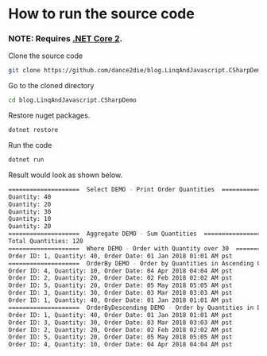 # How to run the source code
### NOTE: Requires [.NET Core 2](https://www.microsoft.com/net/download/windows).
Clone the source code

```bash
git clone https://github.com/dance2die/blog.LinqAndJavascript.CSharpDemo.git
```

Go to the cloned directory
```bash
cd blog.LinqAndJavascript.CSharpDemo
```

Restore  nuget packages.
```bash
dotnet restore
```

Run the code
```bash
dotnet run
```

Result would look as shown below.
```bash
====================  Select DEMO - Print Order Quantities  ====================
Quantity: 40
Quantity: 20
Quantity: 30
Quantity: 10
Quantity: 20
====================  Aggregate DEMO - Sum Quantities  ====================
Total Quantities: 120
====================  Where DEMO - Order with Quantity over 30  ====================
Order ID: 1, Quantity: 40, Order Date: 01 Jan 2018 01:01 AM pst
====================  OrderBy DEMO - Order by Quantities in Ascending Order  ====================
Order ID: 4, Quantity: 10, Order Date: 04 Apr 2018 04:04 AM pst
Order ID: 2, Quantity: 20, Order Date: 02 Feb 2018 02:02 AM pst
Order ID: 5, Quantity: 20, Order Date: 05 May 2018 05:05 AM pst
Order ID: 3, Quantity: 30, Order Date: 03 Mar 2018 03:03 AM pst
Order ID: 1, Quantity: 40, Order Date: 01 Jan 2018 01:01 AM pst
====================  OrderByDescending DEMO - Order by Quantities in Descending Order  ====================
Order ID: 1, Quantity: 40, Order Date: 01 Jan 2018 01:01 AM pst
Order ID: 3, Quantity: 30, Order Date: 03 Mar 2018 03:03 AM pst
Order ID: 2, Quantity: 20, Order Date: 02 Feb 2018 02:02 AM pst
Order ID: 5, Quantity: 20, Order Date: 05 May 2018 05:05 AM pst
Order ID: 4, Quantity: 10, Order Date: 04 Apr 2018 04:04 AM pst
```
